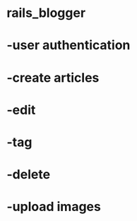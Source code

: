 # rails_blogger
# -user authentication
# -create articles
# -edit
# -tag
# -delete
# -upload images
